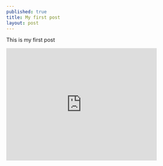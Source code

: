 ```yaml
---
published: true
title: My first post
layout: post
---
```

This is my first post 

<iframe width="400" height="300" frameborder="0" scrolling="no" src="https://plot.ly/~KathyJarvie/1.embed?share_key=uKNr0YCzEGZQxDIwjfle2m"></iframe>